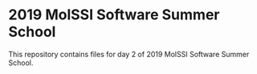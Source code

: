 # 2019 MolSSI Software Summer School

This repository contains files for day 2 of 2019 MolSSI Software Summer School.
